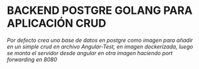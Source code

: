 #  BACKEND POSTGRE GOLANG PARA APLICACIÓN CRUD

_Por defecto crea una base de datos en postgre como imagen para añadir en un simple crud en archivo Angular-Test, en imagen dockerizada, luego se monta el servidor desde angular en otra imagen haciendo port forwarding en 8080_